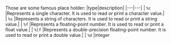 Those are some famous place holder:
|type|description|
|---|---|
| `%c` |Represents a single character. It is used to read or print a character value.|
| `%s` |Represents a string of characters. It is used to read or print a string value.|
| `%f` |Represents a floating-point number. It is used to read or print a float value.|
| `%lf` |Represents a double-precision floating-point number. It is used to read or print a double value.|
| `%d` |integer

